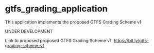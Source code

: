 # gtfs_grading_application
This application implements the proposed GTFS Grading Scheme v1

UNDER DEVELOPMENT

Link to proposed proposed GTFS Grading Scheme v1: 
https://bit.ly/gtfs-grading-scheme-v1 
